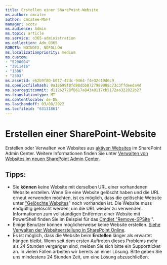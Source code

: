 ```yaml
---
title: Erstellen einer SharePoint-Website
ms.author: cmcatee
author: cmcatee-MSFT
manager: scotv
ms.audience: Admin
ms.topic: article
ms.service: o365-administration
ms.collection: Adm_O365
ROBOTS: NOINDEX, NOFOLLOW
ms.localizationpriority: medium
ms.custom:
- "5200004"
- "3911416"
- "1386"
- "2303"
ms.assetid: e62b9f80-b017-42dc-9464-f4e32c19d6c9
ms.openlocfilehash: 8a18699f8fd98dbb8727989988c73c3ffdeeda4d
ms.sourcegitcommit: d11262728f0617a843a0117cb5172aa322022b27
ms.translationtype: MT
ms.contentlocale: de-DE
ms.lasthandoff: 03/08/2022
ms.locfileid: "63131861"
---
```

# <a name="create-a-sharepoint-site"></a>Erstellen einer SharePoint-Website

Erstellen oder Verwalten von Websites aus [aktiven Websites](https://admin.microsoft.com/sharepoint?page=sitemanagement&modern=true) im SharePoint Admin Center. Weitere Informationen finden Sie unter [Verwalten von Websites im neuen SharePoint Admin Center](https://docs.microsoft.com/sharepoint/manage-site-creation). 

## <a name="tips"></a>Tipps:

- Sie **können** keine Website mit derselben URL einer vorhandenen Website erstellen. Wenn Sie eine Website gelöscht haben und die URL erneut verwenden möchten, ist es möglich, dass die gelöschte Website unter ["Gelöschte Websites](https://admin.microsoft.com/sharepoint?page=recyclebin&modern=true)" noch vorhanden ist. Die Website muss endgültig gelöscht werden, um die URL wieder zu verwenden. Informationen zum vollständigen Entfernen einer Website mit PowerShell finden Sie im Beispiel für das [Cmdlet "Remove-SPSite](https://docs.microsoft.com/sharepoint/manage-sites-in-new-admin-center#delete-a-site) ".
- Einige Benutzer können möglicherweise keine Website erstellen. [Siehe Verwalten der Websiteerstellung in SharePoint Online](https://docs.microsoft.com/sharepoint/manage-site-creation).
- Es ist möglich, dass die Website beim **Erstellen** länger als erwartet hängen bleibt. Wenn seit dem ersten Auftreten dieses Problems mehr als 24 Stunden vergangen sind, melden Sie sich bitte ein Supportticket an. In vielen Fällen arbeiten wir bereits an einer Lösung. Bitte geben Sie uns mindestens 24 Stunden Zeit, um eine Lösung abzuschließen.
